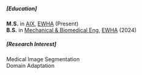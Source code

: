 <p></p>

##### [Education]
**M.S.** in [AIX](https://aix.ewha.ac.kr/), [EWHA](http://www.ewha.ac.kr/ewha/index.do) (Present)<br>
**B.S.** in [Mechanical & Biomedical Eng](https://mbe.ewha.ac.kr/mbeadmin/index.do), [EWHA](http://www.ewha.ac.kr/ewha/index.do) (2024)

##### [Research Interest]
Medical Image Segmentation<br>
Domain Adaptation
